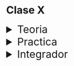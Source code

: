# Clase X

<details>
<summary style="font-size:28px">Teoria</summary>

---

Lee la siguiente documentacion:

- [uso general y ejemplos](https://react.dev/reference/react/useMemo)

Comienza a leer el archivo `App.jsx`, intenta entender el flujo de renderizado, el funcionamiento, y como se relacionan los componentes entre si.

- Aprende la sintaxis de `useMemo`

  - Recuerda que el primer parametro es una funcion, que se ejecutara cuando el componente se monte, y cada vez que cambie el valor de alguna de las dependencias. Y que el valor de retorno de la funcion, sera el valor que se guarde en la variable.

  - El segundo parametro es un array de dependencias, que le indica a React que debe ejecutar la funcion del primer parametro, solo cuando cambie el valor de alguna de las dependencias.

- Observa como evitamos calculos innecesarios con `useMemo` cuando cambian props que **no** son dependencias, o cuando se renderiza el componente debido a un cambio de estado en el componente padre.

---

Si quieres, puedes ver el ejercicio con el que trabajaremos durante la clase [aqui](/src/clases/13-memo/teoria/App.jsx)

</details>
<details>
<summary style="font-size:28px">Practica</summary>

---

### Memo ejercicio 1

Crea una App con lo siguiente
  
1. Tres inputs type number controlados

2. utiliza `useMemo` que muestre la suma de los primeros 2 inputs

    **el memo no se debe recalcular si el tercer input se modifica**

3. Crea una Componente `Products` con lo siguiente

    -  Con `useMemo` muestra en pantalla todos los productos que tengan un precio mayor a 50

    - usa la siguiente [data](/src/fakeApi/products.json)

      **el memo no debe recalcularse**

5. Crea un componente `Books` con lo siguiente

     - un select con los siguientes valores: `["Roshar", "Skadrial", "Nalthis", "Threnody"]`

     - Con `useMemo` muestra todos los libros que transcurran en el planeta seleccionado

        usa la siguiente [data](/src/fakeApi/books.json)

        **el memo solo deben recalcularse si el select cambia**

---

Puedes ver la resolucion [aqui](/src/clases/13-memo/practica/App.jsx)

> **Lecturas Avanzadas:**
>
> 2ez?, puedes leer las siguientes lecturas avanzadas:
>
> - [memoizando funciones](https://react.dev/reference/react/useCallback)
>
> - [memoizando componentes](https://react.dev/reference/react/memo)
</details>
<details>
<summary style="font-size:28px">Integrador</summary>
WIP: come later
</details>